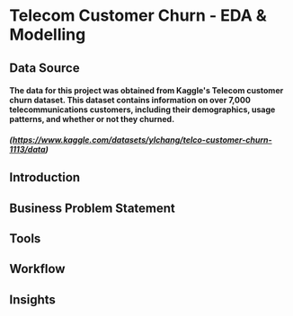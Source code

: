# Telecom Customer Churn - EDA & Modelling
## Data Source 
#### The data for this project was obtained from Kaggle's Telecom customer churn dataset. This dataset contains information on over 7,000 telecommunications customers, including their demographics, usage patterns, and whether or not they churned.
##### (https://www.kaggle.com/datasets/ylchang/telco-customer-churn-1113/data)
## Introduction

## Business Problem Statement
## Tools
## Workflow
## Insights

